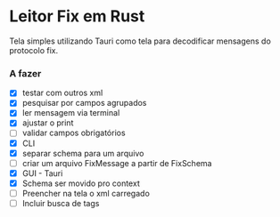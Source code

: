# Leitor Fix em Rust
Tela simples utilizando Tauri como tela para decodificar mensagens do protocolo fix.

### A fazer
- [x] testar com outros xml
- [x] pesquisar por campos agrupados 
- [x] ler mensagem via terminal
- [x] ajustar o print
- [ ] validar campos obrigatórios
- [x] CLI
- [x] separar schema para um arquivo
- [ ] criar um arquivo FixMessage a partir de FixSchema
- [x] GUI - Tauri
- [x] Schema ser movido pro context
- [ ] Preencher na tela o xml carregado
- [ ] Incluir busca de tags
